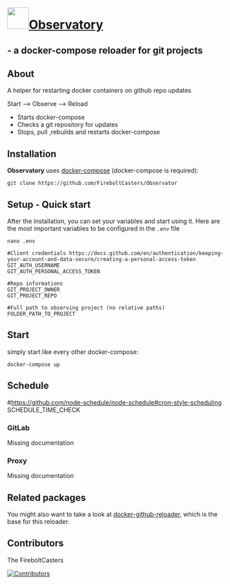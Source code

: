 <h1><a href="https://github.com/FireboltCasters/Observatory"><img src="https://raw.githubusercontent.com/FireboltCasters/Observatory/main/logo.png" width="50" heigth="50" /></a><a href="https://github.com/FireboltCasters/Observatory">Observatory</a></h1><h2> - a docker-compose reloader for git projects</h2>

## About

A helper for restarting docker containers on github repo updates

Start --> Observe --> Reload

- Starts docker-compose
- Checks a git repository for updates
- Stops, pull ,rebuilds and restarts docker-compose


## Installation

**Observatory** uses [docker-compose](https://docs.docker.com/compose/install/) (docker-compose is required):

```console
git clone https://github.com/FireboltCasters/Observator
```

## Setup - Quick start

After the installation, you can set your variables and start using it.
Here are the most important variables to be configured in the ```.env``` file

```console
nano .env
```

```.env
#Client credentials https://docs.github.com/en/authentication/keeping-your-account-and-data-secure/creating-a-personal-access-token
GIT_AUTH_USERNAME
GIT_AUTH_PERSONAL_ACCESS_TOKEN

#Repo informations
GIT_PROJECT_OWNER
GIT_PROJECT_REPO

#Full path to observing project (no relative paths)
FOLDER_PATH_TO_PROJECT
```

## Start

simply start like every other docker-compose:

```console
docker-compose up
```

## Schedule
#https://github.com/node-schedule/node-schedule#cron-style-scheduling
SCHEDULE_TIME_CHECK

### GitLab

Missing documentation

### Proxy

Missing documentation


## Related packages

You might also want to take a look at [docker-github-reloader](https://github.com/FireboltCasters/docker-github-reloader), which is the base for this reloader.

## Contributors

The FireboltCasters

<a href="https://github.com/FireboltCasters/docker-github-reloader"><img src="https://contrib.rocks/image?repo=FireboltCasters/docker-github-reloader" alt="Contributors" /></a>
